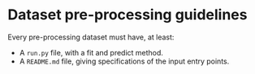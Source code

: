 # Dataset pre-processing guidelines

Every pre-processing dataset must have, at least:

* A `run.py` file, with a fit and predict method.
* A `README.md` file, giving specifications of the input entry points.